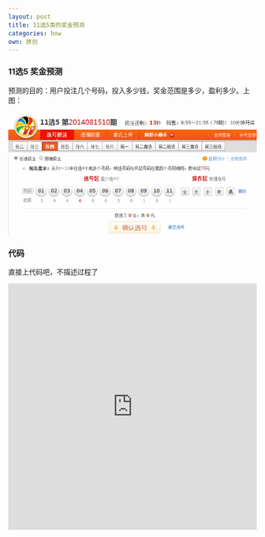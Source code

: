 ```yaml
---
layout: post
title: 11选5类的奖金预测
categories: how
own: 原创
---
```


### 11选5 奖金预测

预测的目的：用户投注几个号码，投入多少钱，奖金范围是多少，盈利多少。上图：

![预测](/assets/img/blog/how/syy-bonus.gif)

### 代码

直接上代码吧，不描述过程了

<iframe width="100%" height="500" src="http://jsfiddle.net/cuc_ygh/44m00gep/1/embedded/" allowfullscreen="allowfullscreen" frameborder="0"></iframe>